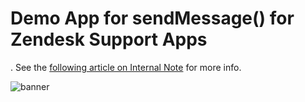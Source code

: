 # Demo App for sendMessage() for Zendesk Support Apps
.
See the [following article on Internal Note](internalnote.com/ticket-sendmessage-api/) for more info.

![banner](https://user-images.githubusercontent.com/894026/174453252-9131836c-a763-47c5-9a65-274bd0b59ca4.png)
